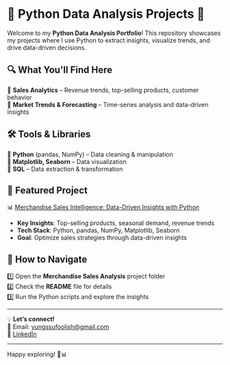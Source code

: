 # 🐍 Python Data Analysis Projects 🚀  

Welcome to my **Python Data Analysis Portfolio**! This repository showcases my projects where I use Python to extract insights, visualize trends, and drive data-driven decisions.  

## 🔍 What You'll Find Here  
🔹 **Sales Analytics** – Revenue trends, top-selling products, customer behavior  
🔹 **Market Trends & Forecasting** – Time-series analysis and data-driven insights  

## 🛠️ Tools & Libraries  
🔹 **Python** (pandas, NumPy) – Data cleaning & manipulation  
🔹 **Matplotlib, Seaborn** – Data visualization  
🔹 **SQL** – Data extraction & transformation  

## 🚀 Featured Project  
📊 [Merchandise Sales Intelligence: Data-Driven Insights with Python](https://github.com/Yungssu/MerchandiseSalesAnalysis)  
- **Key Insights**: Top-selling products, seasonal demand, revenue trends  
- **Tech Stack**: Python, pandas, NumPy, Matplotlib, Seaborn  
- **Goal**: Optimize sales strategies through data-driven insights  

## 📎 How to Navigate  
1️⃣ Open the **Merchandise Sales Analysis** project folder  
2️⃣ Check the **README** file for details  
3️⃣ Run the Python scripts and explore the insights  

---

💡 **Let’s connect!**  
📧 Email: yungssufoolish@gmail.com  
🔗 [LinkedIn](https://www.linkedin.com/in/your-profile)  

---

Happy exploring! 🐍📊  
